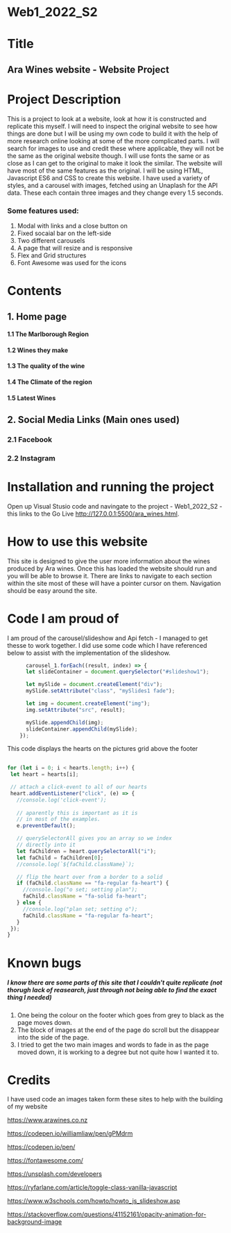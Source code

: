 # Web1_2022_S2
# Title
## Ara Wines website - Website Project 

# Project Description
This is a project to look at a website, look at how it is constructed and replicate this myself. I will need to inspect the original website to see how things are done but I will be using my own code to build it with the help of more research online looking at some of the more complicated parts.
I will search for images to use and credit these where applicable, they will not be the same as the original website though. I will use fonts the same or as close as I can get to the original to make it look the similar. The website will have most of the same features as the original. 
I will be using HTML, Javascript ES6 and CSS to create this website. I have used a variety of styles, and a carousel with images, fetched using an Unaplash for the API data. These each contain three images and they change every 1.5 seconds. 

### Some features used:
 1. Modal with links and a close button on
 2. Fixed socaial bar on the left-side
 3. Two different carousels
 4. A page that will resize and is responsive
 5. Flex and Grid structures
 6. Font Awesome was used for the icons


# Contents
 ## 1. Home page
 #### 1.1 The Marlborough Region
 #### 1.2 Wines they make
 #### 1.3 The quality of the wine
 #### 1.4 The Climate of the region
 #### 1.5 Latest Wines

## 2. Social Media Links (Main ones used)
### 2.1 Facebook
### 2.2 Instagram

 
 # Installation and running the project
 Open up Visual Stusio code and navingate to the project - Web1_2022_S2 - this links to the Go Live http://127.0.0.1:5500/ara_wines.html. 
 
 
 # How to use this website
This site is designed to give the user more information about the wines produced by Ara wines. Once this has loaded the website should run and you will be able to browse it. There are links to navigate to each section within the site most of these will have a pointer cursor on them. Navigation should be easy around the site. 

# Code I am proud of
I am proud of the carousel/slideshow and Api fetch - I managed to get thesse to work together. I did use some code which I have referenced below to assist with the implementation of the slideshow.

```js
      carousel_1.forEach((result, index) => {
      let slideContainer = document.querySelector("#slideshow1");

      let mySlide = document.createElement("div");
      mySlide.setAttribute("class", "mySlides1 fade");

      let img = document.createElement("img");
      img.setAttribute("src", result);

      mySlide.appendChild(img);
      slideContainer.appendChild(mySlide);
    });
 ```
 
 This code displays the hearts on the pictures grid above the footer
 
 ```js
  	  
for (let i = 0; i < hearts.length; i++) {
  let heart = hearts[i];

  // attach a click-event to all of our hearts
  heart.addEventListener("click", (e) => {
    //console.log('click-event');
    
    // aparently this is important as it is
    // in most of the examples.
    e.preventDefault();

    // querySelectorAll gives you an array so we index
    // directly into it
    let faChildren = heart.querySelectorAll("i");
    let faChild = faChildren[0];
    //console.log(`${faChild.className}`);

    // flip the heart over from a border to a solid
    if (faChild.className == "fa-regular fa-heart") {
      //console.log("o set; setting plan");
      faChild.className = "fa-solid fa-heart";
    } else {
      //console.log("plan set; setting o");
      faChild.className = "fa-regular fa-heart";
    }
  });
}
```
 
 # Known bugs
 
 ##### I know there are some parts of this site that I couldn't quite replicate (not thorugh lack of reasearch, just through not being able to find the exact thing I needed) 
 
  1. One being the colour on the footer which goes from grey to black as the page moves down.
  2. The block of images at the end of the page do scroll but the disappear into the side of the page.
  3. I tried to get the two main images and words to fade in as the page moved down, it is working to a degree but not quite how I wanted it to.

# Credits

I have used code an images taken form these sites to help with the building of my website

https://www.arawines.co.nz

https://codepen.io/williamliaw/pen/gPMdrm

https://codepen.io/pen/

https://fontawesome.com/

https://unsplash.com/developers

https://ryfarlane.com/article/toggle-class-vanilla-javascript

https://www.w3schools.com/howto/howto_js_slideshow.asp

https://stackoverflow.com/questions/41152161/opacity-animation-for-background-image



